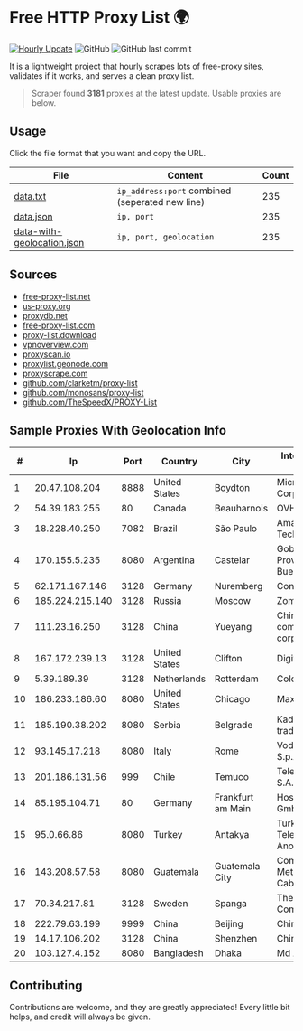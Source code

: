 
# Free HTTP Proxy List 🌍

[![Hourly Update](https://github.com/mertguvencli/http-proxy-list/actions/workflows/main.yml/badge.svg?branch=main)](https://github.com/mertguvencli/http-proxy-list/actions/workflows/main.yml)
![GitHub](https://img.shields.io/github/license/mertguvencli/http-proxy-list)
![GitHub last commit](https://img.shields.io/github/last-commit/mertguvencli/http-proxy-list)

It is a lightweight project that hourly scrapes lots of free-proxy sites, validates if it works, and serves a clean proxy list.


> Scraper found **3181** proxies at the latest update. Usable proxies are below.

## Usage

Click the file format that you want and copy the URL.


|File|Content|Count|
|----|-------|-----|
|[data.txt](https://raw.githubusercontent.com/mertguvencli/http-proxy-list/main/proxy-list/data.txt)|`ip_address:port` combined (seperated new line)|235|
|[data.json](https://raw.githubusercontent.com/mertguvencli/http-proxy-list/main/proxy-list/data.json)|`ip, port`|235|
|[data-with-geolocation.json](https://raw.githubusercontent.com/mertguvencli/http-proxy-list/main/proxy-list/data-with-geolocation.json)|`ip, port, geolocation`|235|

## Sources

* [free-proxy-list.net](https://free-proxy-list.net)
* [us-proxy.org](https://www.us-proxy.org)
* [proxydb.net](http://proxydb.net)
* [free-proxy-list.com](https://free-proxy-list.com/?page=&port=&type%5B%5D=http&type%5B%5D=https&up_time=0&search=Search)
* [proxy-list.download](https://www.proxy-list.download/HTTP)
* [vpnoverview.com](https://vpnoverview.com/privacy/anonymous-browsing/free-proxy-servers)
* [proxyscan.io](https://www.proxyscan.io)
* [proxylist.geonode.com](https://proxylist.geonode.com/api/proxy-list?limit=300&page=1&sort_by=lastChecked&sort_type=desc&protocols=http,https)
* [proxyscrape.com](https://api.proxyscrape.com/v2/?request=displayproxies&protocol=http&timeout=10000&country=all&ssl=all&anonymity=all)
* [github.com/clarketm/proxy-list](https://raw.githubusercontent.com/clarketm/proxy-list/master/proxy-list-raw.txt)
* [github.com/monosans/proxy-list](https://raw.githubusercontent.com/monosans/proxy-list/main/proxies/http.txt)
* [github.com/TheSpeedX/PROXY-List](https://raw.githubusercontent.com/TheSpeedX/PROXY-List/master/http.txt)


## Sample Proxies With Geolocation Info

|#|Ip|Port|Country|City|Internet Service Provider|
|-|--|----|-------|----|-------------------------|
|1|20.47.108.204|8888|United States|Boydton|Microsoft Corporation|
|2|54.39.183.255|80|Canada|Beauharnois|OVH SAS|
|3|18.228.40.250|7082|Brazil|São Paulo|Amazon Technologies Inc.|
|4|170.155.5.235|8080|Argentina|Castelar|Gobernacion de la Provincia de Buenos Aires|
|5|62.171.167.146|3128|Germany|Nuremberg|Contabo GmbH|
|6|185.224.215.140|3128|Russia|Moscow|Zomro B.V.|
|7|111.23.16.250|3128|China|Yueyang|China Mobile communications corporation|
|8|167.172.239.13|3128|United States|Clifton|DigitalOcean, LLC|
|9|5.39.189.39|3128|Netherlands|Rotterdam|ColoCenter b.v.|
|10|186.233.186.60|8080|United States|Chicago|Maxihost LTDA|
|11|185.190.38.202|8080|Serbia|Belgrade|Kadri Haxhiaj trading as "B.I."|
|12|93.145.17.218|8080|Italy|Rome|Vodafone Italia S.p.A.|
|13|201.186.131.56|999|Chile|Temuco|Telefonica del Sur S.A.|
|14|85.195.104.71|80|Germany|Frankfurt am Main|Host Europe GmbH|
|15|95.0.66.86|8080|Turkey|Antakya|Turk Telekomunikasyon Anonim Sirketi|
|16|143.208.57.58|8080|Guatemala|Guatemala City|Comunicaciones Metropolitanas Cablecolor|
|17|70.34.217.81|3128|Sweden|Spanga|The Constant Company|
|18|222.79.63.199|9999|China|Beijing|Chinanet|
|19|14.17.106.202|3128|China|Shenzhen|Chinanet|
|20|103.127.4.152|8080|Bangladesh|Dhaka|Md Abu Rasel|



## Contributing

Contributions are welcome, and they are greatly appreciated! Every
little bit helps, and credit will always be given.


